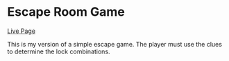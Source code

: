 # Escape Room Game

[Live Page](https://esdidubs.github.io/escape3/)

This is my version of a simple escape game. The player must use the clues
to determine the lock combinations. 

